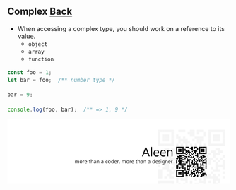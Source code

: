 ## Complex [**Back**](./../types.md)

- When accessing a complex type, you should work on a reference to its value.
    - `object`
    - `array`
    - `function`

```js
const foo = 1;
let bar = foo;  /** number type */

bar = 9;

console.log(foo, bar);  /** => 1, 9 */
```

<a href="http://aleen42.github.io/" target="_blank" ><img src="./../../pic/tail.gif"></a>